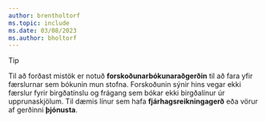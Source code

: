 ```yaml
---
author: brentholtorf
ms.topic: include
ms.date: 03/08/2023
ms.author: bholtorf
---
```


> [!TIP]
> Til að forðast mistök er notuð  **forskoðunarbókunaraðgerðin**  til að fara yfir færslurnar sem bókunin mun stofna. Forskoðunin sýnir hins vegar ekki færslur fyrir birgðatínslu og frágang sem bókar ekki birgðalínur úr upprunaskjölum. Til dæmis línur sem hafa  **fjárhagsreikningagerð**  eða vörur af gerðinni  **þjónusta**.
